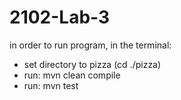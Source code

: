# 2102-Lab-3

in order to run program, in the terminal:

- set directory to pizza (cd ./pizza)
- run: mvn clean compile
- run: mvn test
